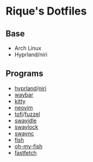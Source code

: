 # Rique's Dotfiles

## Base
- Arch Linux
- Hyprland/niri

## Programs
- [hyprland](/.config/hypr/)/[niri](/.config/niri/)
- [waybar](/.config/waybar/)
- [kitty](/.config/kitty/)
- [neovim](/.config/nvim/)
- [tofi](/.config/tofi/)/[fuzzel](/.config/fuzzel/)
- [swayidle](/.config/swayidle)
- [swaylock](/.config/swaylock)
- [swaync](/.config/swaync)
- [fish](/.config/fish/)
- [oh-my-fish](/.config/omf/)
- [fastfetch](/.config/fastfetch/)
